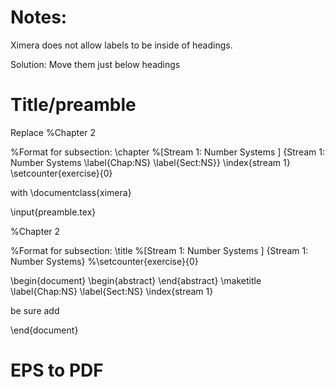 # Notes:

Ximera does not allow labels to be inside of headings. 

Solution: Move them just below headings



# Title/preamble
Replace
%Chapter 2

%Format for subsection:
\chapter  %[Stream 1: Number Systems ]
	{Stream 1: Number Systems \label{Chap:NS} \label{Sect:NS}}
\index{stream 1}
\setcounter{exercise}{0}

with 
\documentclass{ximera}

\input{preamble.tex}

%Chapter 2

%Format for subsection:
\title  %[Stream 1: Number Systems ]
	{Stream 1: Number Systems}
%\setcounter{exercise}{0} 

\begin{document}
\begin{abstract}
\end{abstract}
\maketitle
\label{Chap:NS} \label{Sect:NS}
\index{stream 1}


be sure add 

\end{document}


# EPS to PDF